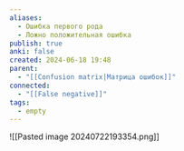 ```yaml
---
aliases:
  - Ошибка первого рода
  - Ложно положительная ошибка
publish: true
anki: false
created: 2024-06-18 19:48
parent:
  - "[[Confusion matrix|Матрица ошибок]]"
connected:
  - "[[False negative]]"
tags:
  - empty
---
```


![[Pasted image 20240722193354.png]]